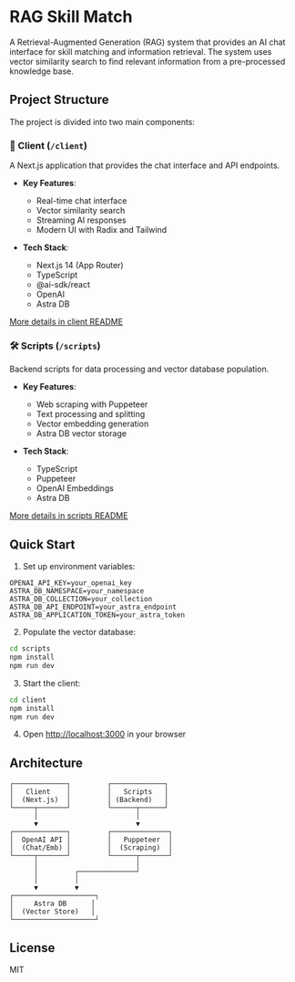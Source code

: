 # RAG Skill Match

A Retrieval-Augmented Generation (RAG) system that provides an AI chat interface for skill matching and information retrieval. The system uses vector similarity search to find relevant information from a pre-processed knowledge base.

## Project Structure

The project is divided into two main components:

### 📁 Client (`/client`)

A Next.js application that provides the chat interface and API endpoints.

- **Key Features**:
  - Real-time chat interface
  - Vector similarity search
  - Streaming AI responses
  - Modern UI with Radix and Tailwind

- **Tech Stack**:
  - Next.js 14 (App Router)
  - TypeScript
  - @ai-sdk/react
  - OpenAI
  - Astra DB

[More details in client README](./client/README.md)

### 🛠 Scripts (`/scripts`)

Backend scripts for data processing and vector database population.

- **Key Features**:
  - Web scraping with Puppeteer
  - Text processing and splitting
  - Vector embedding generation
  - Astra DB vector storage

- **Tech Stack**:
  - TypeScript
  - Puppeteer
  - OpenAI Embeddings
  - Astra DB

[More details in scripts README](./scripts/README.md)

## Quick Start

1. Set up environment variables:
```env
OPENAI_API_KEY=your_openai_key
ASTRA_DB_NAMESPACE=your_namespace
ASTRA_DB_COLLECTION=your_collection
ASTRA_DB_API_ENDPOINT=your_astra_endpoint
ASTRA_DB_APPLICATION_TOKEN=your_astra_token
```

2. Populate the vector database:
```bash
cd scripts
npm install
npm run dev
```

3. Start the client:
```bash
cd client
npm install
npm run dev
```

4. Open [http://localhost:3000](http://localhost:3000) in your browser

## Architecture

```
┌─────────────┐         ┌─────────────┐
│   Client    │         │   Scripts   │
│  (Next.js)  │         │ (Backend)   │
└─────┬───────┘         └──────┬──────┘
      │                        │
      ▼                        ▼
┌─────────────┐         ┌──────────────┐
│  OpenAI API │         │   Puppeteer  │
│  (Chat/Emb) │         │  (Scraping)  │
└─────┬───────┘         └──────┬───────┘
      │                        │
      │         ┌──────────────┘
      │         │
      ▼         ▼
┌────────────────────┐
│     Astra DB      │
│  (Vector Store)   │
└────────────────────┘
```

## License

MIT
